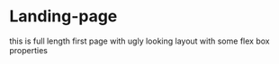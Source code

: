 # Landing-page
this is full length first page 
with ugly looking layout
with some flex box properties
